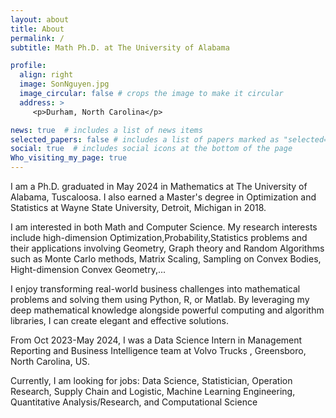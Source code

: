 ```yaml
---
layout: about
title: About
permalink: /
subtitle: Math Ph.D. at The University of Alabama

profile:
  align: right
  image: SonNguyen.jpg
  image_circular: false # crops the image to make it circular
  address: >
     <p>Durham, North Carolina</p>

news: true  # includes a list of news items
selected_papers: false # includes a list of papers marked as "selected={true}"
social: true  # includes social icons at the bottom of the page
Who_visiting_my_page: true
---
```


I am a Ph.D. graduated in May 2024 in Mathematics at The University of Alabama, Tuscaloosa. I also earned a Master's degree in Optimization and Statistics at Wayne State University, Detroit, Michigan in 2018.

I am interested in both Math and Computer Science. My research interests include high-dimension Optimization,Probability,Statistics problems and their applications involving Geometry, Graph theory and Random Algorithms such as Monte Carlo methods, Matrix Scaling, Sampling on Convex Bodies, Hight-dimension Convex Geometry,... 

I enjoy transforming real-world business challenges into mathematical problems and solving them using Python, R, or Matlab. By leveraging my deep mathematical knowledge alongside powerful computing and algorithm libraries, I can create elegant and effective solutions.

From Oct 2023-May 2024, I was a Data Science Intern in Management Reporting and Business Intelligence team at Volvo Trucks , Greensboro, North Carolina, US. 

Currently, I am looking for jobs: Data Science, Statistician, Operation Research, Supply Chain and Logistic, Machine Learning Engineering, Quantitative Analysis/Research, and Computational Science
